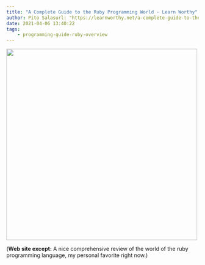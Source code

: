 ```yaml
---
title: "A Complete Guide to the Ruby Programming World - Learn Worthy"
author: Pito Salasurl: "https://learnworthy.net/a-complete-guide-to-the-ruby-programming-world" cover: "https://learnworthy.net/wp-content/uploads/2019/08/A-Complete-Guide-to-the-Ruby-Programming-World.png" 
date: 2021-04-06 13:40:22
tags:
    - programming-guide-ruby-overview
---
```

<img src=https://learnworthy.net/wp-content/uploads/2019/08/A-Complete-Guide-to-the-Ruby-Programming-World.png width="500">



(**Web site except:** A nice comprehensive review of the world of the ruby programming language, my personal favorite right now.) 
